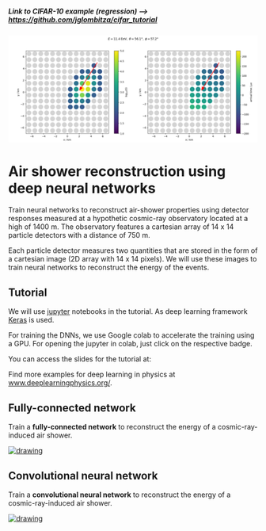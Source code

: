 ##### Link to CIFAR-10 example (regression) --> https://github.com/jglombitza/cifar_tutorial

![Example Event](images/footprint.png)

# Air shower reconstruction using deep neural networks
Train neural networks to reconstruct air-shower properties using detector responses measured at a hypothetic cosmic-ray observatory located at a high of 1400 m. The observatory features a cartesian array of 14 x 14 particle detectors with a distance of 750 m.

Each particle detector measures two quantities that are stored in the form of a cartesian image (2D array with 14 x 14 pixels).
We will use these images to train neural networks to reconstruct the energy of the events.

## Tutorial
We will use [jupyter](https://jupyter.org/) notebooks in the tutorial. As deep learning framework [Keras](https://keras.io/) is used.

For training the DNNs, we use Google colab to accelerate the training using a GPU. For opening the jupyter in colab, just click on the respective badge.

You can access the slides for the tutorial at:

Find more examples for deep learning in physics at www.deeplearningphysics.org/.

## Fully-connected network
Train a **fully-connected network** to reconstruct the energy of a cosmic-ray-induced air shower.  

<a target="_blank" rel="noopener noreferrer" href="https://colab.research.google.com/github/jglombitza/tutorial_nn_airshowers//blob/master/fully_connected.ipynb"><img src="https://colab.research.google.com/assets/colab-badge.svg" alt="drawing" width="180"/> </a>

## Convolutional neural network
Train a **convolutional neural network** to reconstruct the energy of a cosmic-ray-induced air shower.  


<a target="_blank" rel="noopener noreferrer" href="https://colab.research.google.com/github/jglombitza/tutorial_nn_airshowers//blob/master/convolutional.ipynb"><img src="https://colab.research.google.com/assets/colab-badge.svg" alt="drawing" width="180"/> </a>
